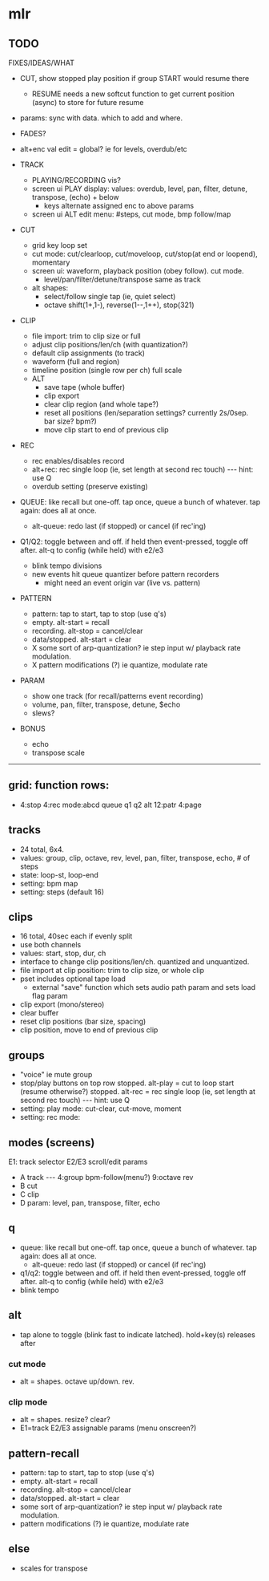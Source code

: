 # mlr

## TODO

FIXES/IDEAS/WHAT
  - CUT, show stopped play position if group START would resume there
    - RESUME needs a new softcut function to get current position (async) to store for future resume
  - params: sync with data. which to add and where.
  - FADES?
  - alt+enc val edit = global? ie for levels, overdub/etc


- TRACK
  - PLAYING/RECORDING vis?
  - screen ui PLAY display: values: overdub, level, pan, filter, detune, transpose, (echo) + below
    - keys alternate assigned enc to above params 
  - screen ui ALT edit menu: #steps, cut mode, bmp follow/map
  
- CUT
  - grid key loop set
  - cut mode: cut/clearloop, cut/moveloop, cut/stop(at end or loopend), momentary
  - screen ui: waveform, playback position (obey follow). cut mode.
    - level/pan/filter/detune/transpose same as track
  - alt shapes:
    - select/follow single tap (ie, quiet select)
    - octave shift(1+,1-), reverse(1--,1++), stop(321)

- CLIP
  - file import: trim to clip size or full
  - adjust clip positions/len/ch (with quantization?)
  - default clip assignments (to track) 
  - waveform (full and region)
  - timeline position (single row per ch) full scale
  - ALT
    - save tape (whole buffer)
    - clip export
    - clear clip region (and whole tape?)
    - reset all positions (len/separation settings? currently 2s/0sep. bar size? bpm?)
    - move clip start to end of previous clip

- REC
  - rec enables/disables record
  - alt+rec: rec single loop (ie, set length at second rec touch) --- hint: use Q
  - overdub setting (preserve existing)

- QUEUE: like recall but one-off. tap once, queue a bunch of whatever. tap again: does all at once.
  - alt-queue: redo last (if stopped) or cancel (if rec'ing)

- Q1/Q2: toggle between and off. if held then event-pressed, toggle off after. alt-q to config (while held) with e2/e3
  - blink tempo divisions
  - new events hit queue quantizer before pattern recorders
    - might need an event origin var (live vs. pattern)

- PATTERN
  - pattern: tap to start, tap to stop (use q's)
  - empty. alt-start = recall
  - recording. alt-stop = cancel/clear
  - data/stopped. alt-start = clear
  - X some sort of arp-quantization? ie step input w/ playback rate modulation.
  - X pattern modifications (?) ie quantize, modulate rate


- PARAM
  - show one track (for recall/patterns event recording)
  - volume, pan, filter, transpose, detune, $echo
  - slews?




- BONUS
  - echo
  - transpose scale

---


## grid: function rows:

- 4:stop 4:rec mode:abcd queue q1 q2 alt
  12:patr 4:page

## tracks

- 24 total, 6x4.
- values: group, clip, octave, rev, level, pan, filter, transpose, echo, # of steps
- state: loop-st, loop-end
- setting: bpm map
- setting: steps (default 16)

## clips

- 16 total, 40sec each if evenly split
- use both channels
- values: start, stop, dur, ch
- interface to change clip positions/len/ch. quantized and unquantized.
- file import at clip position: trim to clip size, or whole clip
- pset includes optional tape load
	- external "save" function which sets audio path param and sets load flag param
- clip export (mono/stereo)
- clear buffer
- reset clip positions (bar size, spacing)
- clip position, move to end of previous clip


## groups

- "voice" ie mute group
- stop/play buttons on top row
	stopped. alt-play = cut to loop start (resume otherwise?)
	stopped. alt-rec = rec single loop (ie, set length at second rec touch) --- hint: use Q
- setting: play mode: cut-clear, cut-move, moment
- setting: rec mode:

## modes (screens)

E1: track selector
E2/E3 scroll/edit params

- A track --- 4:group bpm-follow(menu?) 9:octave rev
- B cut
- C clip
- D param: level, pan, transpose, filter, echo

## q

- queue: like recall but one-off. tap once, queue a bunch of whatever. tap again: does all at once.
	- alt-queue: redo last (if stopped) or cancel (if rec'ing)
- q1/q2: toggle between and off. if held then event-pressed, toggle off after. alt-q to config (while held) with e2/e3
- blink tempo

## alt

- tap alone to toggle (blink fast to indicate latched). hold+key(s) releases after

### cut mode

- alt = shapes. octave up/down. rev.

### clip mode

- alt = shapes. resize? clear?
- E1=track E2/E3 assignable params (menu onscreen?)

## pattern-recall

- pattern: tap to start, tap to stop (use q's)
- empty. alt-start = recall
- recording. alt-stop = cancel/clear
- data/stopped. alt-start = clear
- some sort of arp-quantization? ie step input w/ playback rate modulation.
- pattern modifications (?) ie quantize, modulate rate


## else

- scales for transpose
